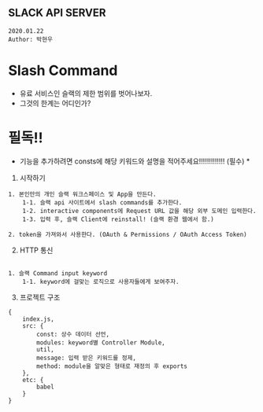 ## SLACK API SERVER
```
2020.01.22
Author: 박현우
```

# Slash Command
* 유료 서비스인 슬랙의 제한 범위를 벗어나보자.
* 그것의 한계는 어디인가?

# 필독!!
* 기능을 추가하려면 consts에 해당 키워드와 설명을 적어주세요!!!!!!!!!!!!! (필수) * 

1. 시작하기
```
1. 본인만의 개인 슬랙 워크스페이스 및 App을 만든다.
	1-1. 슬랙 api 사이트에서 slash commands를 추가한다.
	1-2. interactive components에 Request URL 값을 해당 외부 도메인 입력한다.
	1-3. 입력 후, 슬랙 Client에 reinstall! (슬랙 환경 웹에서 함.)

2. token을 가져와서 사용한다. (OAuth & Permissions / OAuth Access Token)
```

2. HTTP 통신
```

1. 슬랙 Command input keyword
	1-1. keyword에 걸맞는 로직으로 사용자들에게 보여주자.
```

3. 프로젝트 구조
```
{
	index.js,
	src: {
		const: 상수 데이터 선언,
		modules: keyword별 Controller Module,
		util,
		message: 입력 받은 키워드를 정제,
		method: module을 알맞은 형태로 재정의 후 exports
	},
	etc: {
		babel
	}
}
```